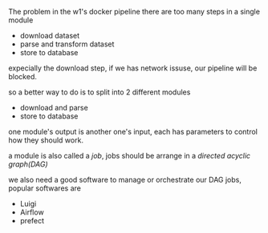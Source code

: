 The problem in the w1's docker pipeline there are too many steps in a single module
- download dataset
- parse and transform dataset
- store to database

expecially the download step, if we has network issuse, our pipeline will be blocked.

so a better way to do is to split into 2 different modules
- download and parse
- store to database

one module's output is another one's input, each has parameters to control how they should work.

a module is also called a *job*, jobs should be arrange in a *directed acyclic graph(DAG)*

we also need a good software to manage or orchestrate our DAG jobs, popular softwares are
- Luigi
- Airflow
- prefect